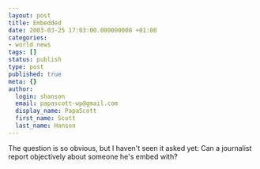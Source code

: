 ```yaml
---
layout: post
title: Embedded
date: 2003-03-25 17:03:00.000000000 +01:00
categories:
- world news
tags: []
status: publish
type: post
published: true
meta: {}
author:
  login: shanson
  email: papascott-wp@gmail.com
  display_name: PapaScott
  first_name: Scott
  last_name: Hanson
---
```

<p>The question is so obvious, but I haven't seen it asked yet: Can a journalist report objectively about someone he's embed with?</p>
